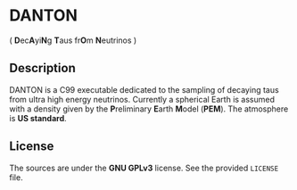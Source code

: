 # DANTON
( **D**ec**A**yi**N**g **T**aus fr**O**m **N**eutrinos )

## Description
DANTON is a C99 executable dedicated to the sampling of decaying taus from
ultra high energy neutrinos. Currently a spherical Earth is assumed with a
density given by the **P**reliminary **E**arth **M**odel (**PEM**). The
atmosphere is **US standard**.

## License
The sources are under the **GNU GPLv3** license. See the provided `LICENSE`
file.
